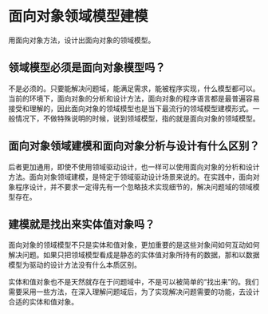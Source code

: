 # 面向对象领域模型建模
用面向对象方法，设计出面向对象的领域模型。

## 领域模型必须是面向对象模型吗？
不是必须的。只要能解决问题域，能满足需求，能被程序实现，什么模型都可以。当前的环境下，面向对象的分析和设计方法，面向对象的程序语言都是最普遍容易接受和理解的，因此面向对象的领域模型也是当下最流行的领域模型建模形式。一般情况下，不做特殊说明的时候，说到领域模型，指的就是面向对象的领域模型。


## 面向对象领域建模和面向对象分析与设计有什么区别？
后者更加通用，即使不使用领域驱动设计，也一样可以使用面向对象的分析和设计方法。面向对象领域建模，是特定于领域驱动设计场景来说的。在实践中，面向对象程序设计，并不要求一定得先有一个忽略技术实现细节的，解决问题域的领域模型存在。


## 建模就是找出来实体值对象吗？
面向对象的领域模型不只是实体和值对象，更加重要的是这些对象间如何互动如何解决问题。如果只把领域模型看成是静态的实体值对象所持有的数据，那和以数据模型为驱动的设计方法没有什么本质区别。

实体和值对象也不是天然就存在于问题域中，不是可以被简单的“找出来”的。我们需要采用一些方法，在深入理解问题域后，为了实现解决问题需要的功能，去设计合适的实体和值对象。

